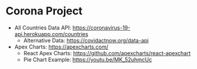# Corona Project

- All Countries Data API: https://coronavirus-19-api.herokuapp.com/countries
  - Alternative Data: https://covidactnow.org/data-api
- Apex Charts: https://apexcharts.com/
  - React Apex Charts: https://github.com/apexcharts/react-apexchart
  - Pie Chart Example: https://youtu.be/MK_52uhmcUc
